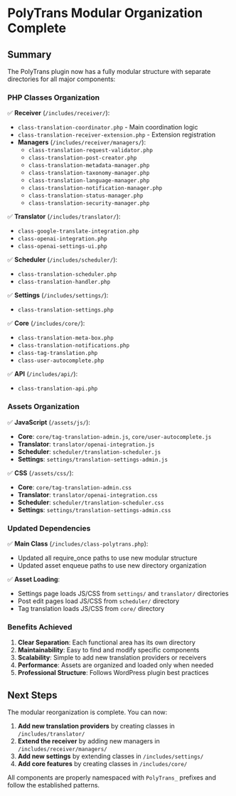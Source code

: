 # PolyTrans Modular Organization Complete

## Summary

The PolyTrans plugin now has a fully modular structure with separate directories for all major components:

### PHP Classes Organization

✅ **Receiver** (`/includes/receiver/`):
- `class-translation-coordinator.php` - Main coordination logic
- `class-translation-receiver-extension.php` - Extension registration
- **Managers** (`/includes/receiver/managers/`):
  - `class-translation-request-validator.php`
  - `class-translation-post-creator.php`
  - `class-translation-metadata-manager.php`
  - `class-translation-taxonomy-manager.php`
  - `class-translation-language-manager.php`
  - `class-translation-notification-manager.php`
  - `class-translation-status-manager.php`
  - `class-translation-security-manager.php`

✅ **Translator** (`/includes/translator/`):
- `class-google-translate-integration.php`
- `class-openai-integration.php`
- `class-openai-settings-ui.php`

✅ **Scheduler** (`/includes/scheduler/`):
- `class-translation-scheduler.php`
- `class-translation-handler.php`

✅ **Settings** (`/includes/settings/`):
- `class-translation-settings.php`

✅ **Core** (`/includes/core/`):
- `class-translation-meta-box.php`
- `class-translation-notifications.php`
- `class-tag-translation.php`
- `class-user-autocomplete.php`

✅ **API** (`/includes/api/`):
- `class-translation-api.php`

### Assets Organization

✅ **JavaScript** (`/assets/js/`):
- **Core**: `core/tag-translation-admin.js`, `core/user-autocomplete.js`
- **Translator**: `translator/openai-integration.js`
- **Scheduler**: `scheduler/translation-scheduler.js`
- **Settings**: `settings/translation-settings-admin.js`

✅ **CSS** (`/assets/css/`):
- **Core**: `core/tag-translation-admin.css`
- **Translator**: `translator/openai-integration.css`
- **Scheduler**: `scheduler/translation-scheduler.css`
- **Settings**: `settings/translation-settings-admin.css`

### Updated Dependencies

✅ **Main Class** (`/includes/class-polytrans.php`):
- Updated all require_once paths to use new modular structure
- Updated asset enqueue paths to use new directory organization

✅ **Asset Loading**:
- Settings page loads JS/CSS from `settings/` and `translator/` directories
- Post edit pages load JS/CSS from `scheduler/` directory
- Tag translation loads JS/CSS from `core/` directory

### Benefits Achieved

1. **Clear Separation**: Each functional area has its own directory
2. **Maintainability**: Easy to find and modify specific components
3. **Scalability**: Simple to add new translation providers or receivers
4. **Performance**: Assets are organized and loaded only when needed
5. **Professional Structure**: Follows WordPress plugin best practices

## Next Steps

The modular reorganization is complete. You can now:

1. **Add new translation providers** by creating classes in `/includes/translator/`
2. **Extend the receiver** by adding new managers in `/includes/receiver/managers/`
3. **Add new settings** by extending classes in `/includes/settings/`
4. **Add core features** by creating classes in `/includes/core/`

All components are properly namespaced with `PolyTrans_` prefixes and follow the established patterns.
